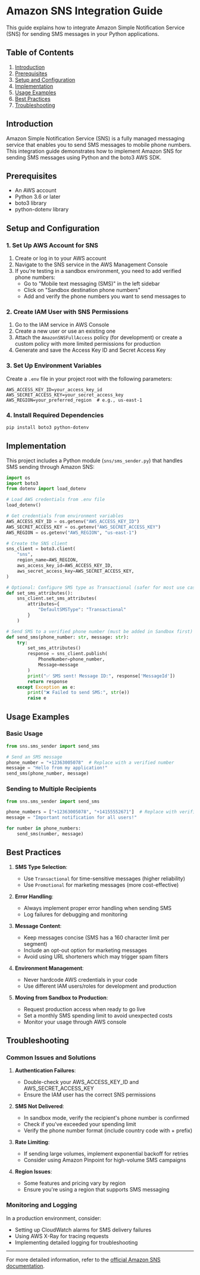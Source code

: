 # Amazon SNS Integration Guide

This guide explains how to integrate Amazon Simple Notification Service (SNS) for sending SMS messages in your Python applications.

## Table of Contents

1. [Introduction](#introduction)
2. [Prerequisites](#prerequisites)
3. [Setup and Configuration](#setup-and-configuration)
4. [Implementation](#implementation)
5. [Usage Examples](#usage-examples)
6. [Best Practices](#best-practices)
7. [Troubleshooting](#troubleshooting)

## Introduction

Amazon Simple Notification Service (SNS) is a fully managed messaging service that enables you to send SMS messages to mobile phone numbers. This integration guide demonstrates how to implement Amazon SNS for sending SMS messages using Python and the boto3 AWS SDK.

## Prerequisites

- An AWS account
- Python 3.6 or later
- boto3 library
- python-dotenv library

## Setup and Configuration

### 1. Set Up AWS Account for SNS

1. Create or log in to your AWS account
2. Navigate to the SNS service in the AWS Management Console
3. If you're testing in a sandbox environment, you need to add verified phone numbers:
   - Go to "Mobile text messaging (SMS)" in the left sidebar
   - Click on "Sandbox destination phone numbers"
   - Add and verify the phone numbers you want to send messages to

### 2. Create IAM User with SNS Permissions

1. Go to the IAM service in AWS Console
2. Create a new user or use an existing one
3. Attach the `AmazonSNSFullAccess` policy (for development) or create a custom policy with more limited permissions for production
4. Generate and save the Access Key ID and Secret Access Key

### 3. Set Up Environment Variables

Create a `.env` file in your project root with the following parameters:

```
AWS_ACCESS_KEY_ID=your_access_key_id
AWS_SECRET_ACCESS_KEY=your_secret_access_key
AWS_REGION=your_preferred_region  # e.g., us-east-1
```

### 4. Install Required Dependencies

```bash
pip install boto3 python-dotenv
```

## Implementation

This project includes a Python module (`sns/sms_sender.py`) that handles SMS sending through Amazon SNS:

```python
import os
import boto3
from dotenv import load_dotenv

# Load AWS credentials from .env file
load_dotenv()

# Get credentials from environment variables
AWS_ACCESS_KEY_ID = os.getenv("AWS_ACCESS_KEY_ID")
AWS_SECRET_ACCESS_KEY = os.getenv("AWS_SECRET_ACCESS_KEY")
AWS_REGION = os.getenv("AWS_REGION", "us-east-1")

# Create the SNS client
sns_client = boto3.client(
    "sns",
    region_name=AWS_REGION,
    aws_access_key_id=AWS_ACCESS_KEY_ID,
    aws_secret_access_key=AWS_SECRET_ACCESS_KEY,
)

# Optional: Configure SMS type as Transactional (safer for most use cases)
def set_sms_attributes():
    sns_client.set_sms_attributes(
        attributes={
            "DefaultSMSType": "Transactional"
        }
    )

# Send SMS to a verified phone number (must be added in Sandbox first)
def send_sms(phone_number: str, message: str):
    try:
        set_sms_attributes()
        response = sns_client.publish(
            PhoneNumber=phone_number,
            Message=message
        )
        print("✅ SMS sent! Message ID:", response['MessageId'])
        return response
    except Exception as e:
        print("❌ Failed to send SMS:", str(e))
        raise e
```

## Usage Examples

### Basic Usage

```python
from sns.sms_sender import send_sms

# Send an SMS message
phone_number = "+12363005078"  # Replace with a verified number
message = "Hello from my application!"
send_sms(phone_number, message)
```

### Sending to Multiple Recipients

```python
from sns.sms_sender import send_sms

phone_numbers = ["+12363005078", "+14155552671"]  # Replace with verified numbers
message = "Important notification for all users!"

for number in phone_numbers:
    send_sms(number, message)
```

## Best Practices

1. **SMS Type Selection**:
   - Use `Transactional` for time-sensitive messages (higher reliability)
   - Use `Promotional` for marketing messages (more cost-effective)

2. **Error Handling**:
   - Always implement proper error handling when sending SMS
   - Log failures for debugging and monitoring

3. **Message Content**:
   - Keep messages concise (SMS has a 160 character limit per segment)
   - Include an opt-out option for marketing messages
   - Avoid using URL shorteners which may trigger spam filters

4. **Environment Management**:
   - Never hardcode AWS credentials in your code
   - Use different IAM users/roles for development and production

5. **Moving from Sandbox to Production**:
   - Request production access when ready to go live
   - Set a monthly SMS spending limit to avoid unexpected costs
   - Monitor your usage through AWS console

## Troubleshooting

### Common Issues and Solutions

1. **Authentication Failures**:
   - Double-check your AWS_ACCESS_KEY_ID and AWS_SECRET_ACCESS_KEY
   - Ensure the IAM user has the correct SNS permissions

2. **SMS Not Delivered**:
   - In sandbox mode, verify the recipient's phone number is confirmed
   - Check if you've exceeded your spending limit
   - Verify the phone number format (include country code with + prefix)

3. **Rate Limiting**:
   - If sending large volumes, implement exponential backoff for retries
   - Consider using Amazon Pinpoint for high-volume SMS campaigns

4. **Region Issues**:
   - Some features and pricing vary by region
   - Ensure you're using a region that supports SMS messaging

### Monitoring and Logging

In a production environment, consider:

- Setting up CloudWatch alarms for SMS delivery failures
- Using AWS X-Ray for tracing requests
- Implementing detailed logging for troubleshooting

---

For more detailed information, refer to the [official Amazon SNS documentation](https://docs.aws.amazon.com/sns/latest/dg/sns-mobile-phone-number-as-subscriber.html).
